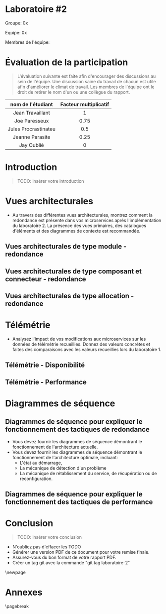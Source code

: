 <style>
    .concept {
        width: 1000%;
        text-align: center;
    }
    .concept th {
        background: grey;
        word-wrap: break-word;
        text-align: center;
    }
    .disponibilite tr:nth-child(1) { background: orange; }
    .performance tr:nth-child(2) { background: orange; }
    .securite tr:nth-child(3) { background: orange; }
    .usabilite tr:nth-child(1) { background: orange; }
    .interoperabilite tr:nth-child(2) { background: orange; }
    .modifiabilite tr:nth-child(3) { background: orange; }
    .testabilite tr:nth-child(1) { background: orange; }    
</style>

# Laboratoire #2

Groupe: 0x

Equipe: 0x

Membres de l'équipe:

# Évaluation de la participation

>L'évaluation suivante est faite afin d'encourager des discussions au sein de l'équipe. Une discussion saine du travail de chacun est utile afin d'améliorer le climat de travail. Les membres de l'équipe ont le droit de retirer le nom d'un ou une collègue du rapport.

|nom de l'étudiant| Facteur multiplicatif|
|:---------------:|:--------------------:|
|Jean Travaillant  |          1           |
|Joe Paresseux  |          0.75        |
|Jules Procrastinateu|        0.5         |
|Jeanne Parasite |        0.25         |
|Jay Oublié|      0         |

# Introduction

>TODO: insérer votre introduction

# Vues architecturales

- Au travers des différentes vues architecturales, montrez comment la redondance est présente dans vos microservices après l'implémentation du laboratoire 2. La présence des vues primaires, des catalogues d'éléments et des diagrammes de contexte est recommandée.

## Vues architecturales de type module - redondance

## Vues architecturales de type composant et connecteur - redondance

## Vues architecturales de type allocation - redondance

# Télémétrie

- Analysez l'impact de vos modifications aux microservices sur les données de télémétrie recueillies. Donnez des valeurs concrètes et faites des comparaisons avec les valeurs recueillies lors du laboratoire 1.

## Télémétrie - Disponibilité

## Télémétrie - Performance

# Diagrammes de séquence

## Diagrammes de séquence pour expliquer le fonctionnement des tactiques de redondance

- Vous devez fournir les diagrammes de séquence démontrant le fonctionnement de l'architecture actuelle.
- Vous devez fournir les diagrammes de séquence démontrant le fonctionnement de l'architecture optimale, incluant:
  - L'état au démarrage,
  - La mécanique de détection d'un problème
  - La mécanique de rétablissement du service, de récupération ou de reconfiguration.

## Diagrammes de séquence pour expliquer le fonctionnement des tactiques de performance

# Conclusion

>TODO: insérer votre conclusion

- N'oubliez pas d'effacer les TODO
- Générer une version PDF de ce document pour votre remise finale.
- Assurez-vous du bon format de votre rapport PDF.
- Créer un tag git avec la commande "git tag laboratoire-2"

\newpage

# Annexes

\pagebreak
